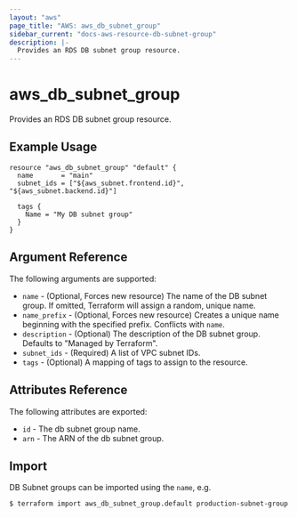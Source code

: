 ```yaml
---
layout: "aws"
page_title: "AWS: aws_db_subnet_group"
sidebar_current: "docs-aws-resource-db-subnet-group"
description: |-
  Provides an RDS DB subnet group resource.
---
```


# aws\_db\_subnet\_group

Provides an RDS DB subnet group resource.

## Example Usage

```hcl
resource "aws_db_subnet_group" "default" {
  name       = "main"
  subnet_ids = ["${aws_subnet.frontend.id}", "${aws_subnet.backend.id}"]

  tags {
    Name = "My DB subnet group"
  }
}
```

## Argument Reference

The following arguments are supported:

* `name` - (Optional, Forces new resource) The name of the DB subnet group. If omitted, Terraform will assign a random, unique name.
* `name_prefix` - (Optional, Forces new resource) Creates a unique name beginning with the specified prefix. Conflicts with `name`.
* `description` - (Optional) The description of the DB subnet group. Defaults to "Managed by Terraform".
* `subnet_ids` - (Required) A list of VPC subnet IDs.
* `tags` - (Optional) A mapping of tags to assign to the resource.

## Attributes Reference

The following attributes are exported:

* `id` - The db subnet group name.
* `arn` - The ARN of the db subnet group.


## Import

DB Subnet groups can be imported using the `name`, e.g.

```
$ terraform import aws_db_subnet_group.default production-subnet-group
```
